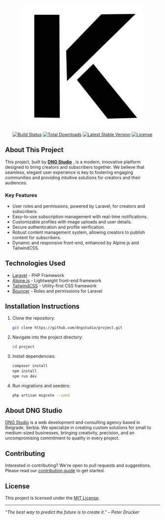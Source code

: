 <p align="center"><img src="https://github.com/dngstudio/kreator/blob/master/project_logo.jpg" width="400" alt="Kreator Logo"></p>

<p align="center">
<a href="https://github.com/dngstudio/project/actions"><img src="https://github.com/dngstudio/project/workflows/tests/badge.svg" alt="Build Status"></a>
<a href="https://packagist.org/packages/dngstudio/project"><img src="https://img.shields.io/packagist/dt/dngstudio/project" alt="Total Downloads"></a>
<a href="https://packagist.org/packages/dngstudio/project"><img src="https://img.shields.io/packagist/v/dngstudio/project" alt="Latest Stable Version"></a>
<a href="https://packagist.org/packages/dngstudio/project"><img src="https://img.shields.io/packagist/l/dngstudio/project" alt="License"></a>
</p>

## About This Project

This project, built by **[DNG Studio](https://dngstudio.co)** , is a modern, innovative platform designed to bring creators and subscribers together. We believe that seamless, elegant user experience is key to fostering engaging communities and providing intuitive solutions for creators and their audiences.

### Key Features

-   User roles and permissions, powered by Laravel, for creators and subscribers.
-   Easy-to-use subscription management with real-time notifications.
-   Customizable profiles with image uploads and user details.
-   Secure authentication and profile verification.
-   Robust content management system, allowing creators to publish content for subscribers.
-   Dynamic and responsive front-end, enhanced by Alpine.js and TailwindCSS.

## Technologies Used

-   [Laravel](https://laravel.com/docs) - PHP Framework
-   [Alpine.js](https://alpinejs.dev) - Lightweight front-end framework
-   [TailwindCSS](https://tailwindcss.com) - Utility-first CSS framework
-   [Bouncer](https://github.com/JosephSilber/bouncer) - Roles and permissions for Laravel

## Installation Instructions

1. Clone the repository:
    ```bash
    git clone https://github.com/dngstudio/project.git
    ```
2. Navigate into the project directory:
    ```bash
    cd project
    ```
3. Install dependencies:
    ```bash
    composer install
    npm install
    npm run dev
    ```
4. Run migrations and seeders:
    ```bash
    php artisan migrate --seed
    ```

## About DNG Studio

[DNG Studio](https://dngstudio.co) is a web development and consulting agency based in Belgrade, Serbia. We specialize in creating custom solutions for small to medium-sized businesses, bringing creativity, precision, and an uncompromising commitment to quality in every project.

## Contributing

Interested in contributing? We're open to pull requests and suggestions. Please read our [contribution guide](https://dngstudio.co/contribute) to get started.

## License

This project is licensed under the [MIT License](https://opensource.org/licenses/MIT).

---

_“The best way to predict the future is to create it.” – Peter Drucker_
